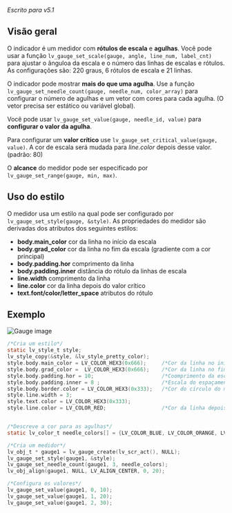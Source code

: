 _Escrito para v5.1_
## Visão geral

O indicador é um medidor com **rótulos de escala** e **agulhas**. Você pode usar a função `lv_gauge_set_scale(gauge, angle, line_num, label_cnt)` para ajustar o ânguloa da escala e o número das linhas de escalas e rótulos. As configurações são: 220 graus, 6 rótulos de escala e 21 linhas.

O indicador pode mostrar **mais do que uma agulha**. Use a função `lv_gauge_set_needle_count(gauge, needle_num, color_array)` para configurar o número de agulhas e um vetor com cores para cada agulha. (O vetor precisa ser estático ou variável global).

Você pode usar `lv_gauge_set_value(gauge, needle_id, value)` para **configurar o valor da agulha**.

Para configurar um **valor crítico** use `lv_gauge_set_critical_value(gauge, value)`. A cor de escala será mudada para _line.color_ depois desse valor. (padrão: 80)

O **alcance** do medidor pode ser especificado por `lv_gauge_set_range(gauge, min, max)`.

## Uso do estilo

O medidor usa um estilo na qual pode ser configurado por `lv_gauge_set_style(gauge, &style)`. As propriedades do medidor são derivadas dos atributos dos seguintes estilos:


- **body.main_color** cor da linha no início da escala
- **body.grad_color** cor da linha no fim da escala (gradiente com a cor principal)
- **body.padding.hor** comprimento da linha
- **body.padding.inner** distância do rótulo da linhas de escala
- **line.width** comprimento da linha
- **line.color** cor da linha depois do valor crítico
- **text.font/color/letter_space** atributos do rótulo

## Exemplo

![Gauge image](http://docs.littlevgl.com/img/gauge-lv_gauge.png)
```c
/*Cria um estilo*/
static lv_style_t style;
lv_style_copy(&style, &lv_style_pretty_color);
style.body.main_color = LV_COLOR_HEX3(0x666);     /*Cor da linha no início*/
style.body.grad_color =  LV_COLOR_HEX3(0x666);    /*Cor da linha no fim*/
style.body.padding.hor = 10;                      /*Coomprimento da escala da linha*/
style.body.padding.inner = 8 ;                    /*Escala do espaçamento do rótulo*/
style.body.border.color = LV_COLOR_HEX3(0x333);   /*Cor do círculo do meio da agulha*/
style.line.width = 3;
style.text.color = LV_COLOR_HEX3(0x333);
style.line.color = LV_COLOR_RED;                  /*Cor da linha depois do valor crítico*/


/*Descreve a cor para as agulhas*/
static lv_color_t needle_colors[] = {LV_COLOR_BLUE, LV_COLOR_ORANGE, LV_COLOR_PURPLE};

/*Cria um medidor*/
lv_obj_t * gauge1 = lv_gauge_create(lv_scr_act(), NULL);
lv_gauge_set_style(gauge1, &style);
lv_gauge_set_needle_count(gauge1, 3, needle_colors);
lv_obj_align(gauge1, NULL, LV_ALIGN_CENTER, 0, 20);

/*Configura os valores*/
lv_gauge_set_value(gauge1, 0, 10);
lv_gauge_set_value(gauge1, 1, 20);
lv_gauge_set_value(gauge1, 2, 30);
```
